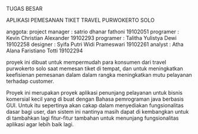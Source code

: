 TUGAS BESAR

APLIKASI PEMESANAN TIKET TRAVEL PURWOKERTO SOLO



anggota:
project manager : satrio dhanar fathoni 19102051
programer       : Kevin Christian Alexander 19102293
programer       : Talitha Yulistya Dewi 19102258
designer        : Syifa Putri Widi Prameswari 19102261
analyst         : Atha Alana Faristiano Totti  19102294


proyek ini dibuat untuk mempermudah para konsumen dari travel purwokerto
solo saat memesan tiket di tempat, dan untuk meningkatkan 
keefisienan pemesanan dalam dalam rangka meningkatkan
mutu pelayanan terhadap customer.

Proyek ini merupakan proyek aplikasi penunjang pelayanan untuk bisnis komersial kecil yang di buat dengan Bahasa pemrograman java berbasis GUI. Untuk itu sepertinya akan cakap dalam menyediakan fungsionalitas dasar bagi user, dan sistem ini nantinya masih dapat di kembangkan untuk di tambahkan lagi fitur-fitur tambahan untuk menunjang fungsionalitas aplikasi agar lebih baik lagi.



